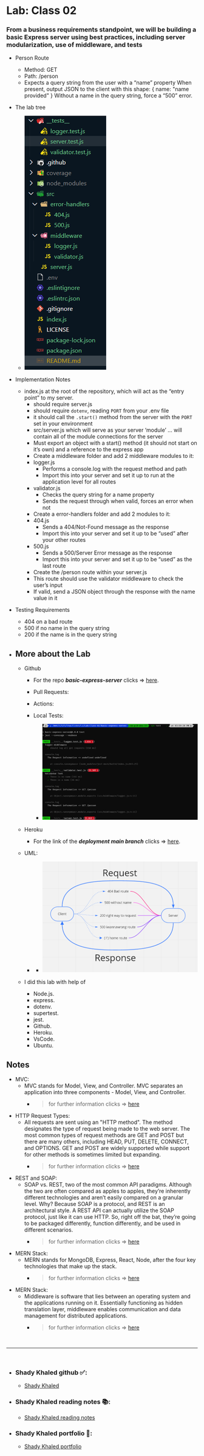 # Lab: Class 02

### From a business requirements standpoint, we will be building a basic Express server using best practices, including server modularization, use of middleware, and tests

- Person Route
  - Method: GET
  - Path: /person
  - Expects a query string from the user with a “name” property
    When present, output JSON to the client with this shape: { name: "name provided" }
    Without a name in the query string, force a “500” error.

- The lab tree
  - ![Tree](./src/assets/tree.png)

- Implementation Notes
  - index.js at the root of the repository, which will act as the “entry point” to my server.
    - should require server.js
    - should require `dotenv`, reading `PORT` from your .env file
    - it should call the `.start()` method from the server with the `PORT` set in your environment
    - src/server.js which will serve as your server ‘module’ … will contain all of the module connections for the server
    - Must export an object with a start() method (it should not start on it’s own) and a reference to the express app
    - Create a middleware folder and add 2 middleware modules to it:
    - logger.js
      - Performs a console.log with the request method and path
      - Import this into your server and set it up to run at the application level for all routes
    - validator.js
      - Checks the query string for a name property
      - Sends the request through when valid, forces an error when not
    - Create a error-handlers folder and add 2 modules to it:
    - 404.js
      - Sends a 404/Not-Found message as the response
      - Import this into your server and set it up to be “used” after your other routes
    - 500.js
      - Sends a 500/Server Error message as the response
      - Import this into your server and set it up to be “used” as the last route
    - Create the /person route within your server.js
    - This route should use the validator middleware to check the user’s input
    - If valid, send a JSON object through the response with the name value in it
- Testing Requirements
    - 404 on a bad route
    - 500 if no name in the query string
    - 200 if the name is in the query string

- ## More about the Lab

  - Github
    - For the repo ***basic-express-server*** clicks => [here](https://github.com/shadykh/basic-express-server).
    - Pull Requests:

    - Actions:


    - Local Tests:
        - ![Local Test Image](./src/assets/tests.gif)
  - Heroku
    - For the link of the ***deployment main branch***  clicks => [here](https://shady-server-deploy-dev.herokuapp.com/).
  - UML:
    - - ![Local Test Image](./src/assets/uml.png)

  - I did this lab with help of
    - Node.js.
    - express.
    - dotenv.
    - supertest.
    - jest.
    - Github.
    - Heroku.
    - VsCode.
    - Ubuntu.

## Notes

- MVC:
  - MVC stands for Model, View, and Controller. MVC separates an application into three components - Model, View, and Controller.
    - > for further information clicks => [here](https://www.tutorialsteacher.com/mvc/mvc-architecture#:~:text=MVC%20stands%20for%20Model%2C%20View,data%20retrieved%20from%20the%20database.)
- HTTP Request Types:
  - All requests are sent using an "HTTP method". The method designates the type of request being made to the web server. The most common types of request methods are GET and POST but there are many others, including HEAD, PUT, DELETE, CONNECT, and OPTIONS. GET and POST are widely supported while support for other methods is sometimes limited but expanding.
    - > for further information clicks => [here](https://guides.codepath.com/websecurity/HTTP-Request-Types#:~:text=The%20method%20designates%20the%20type,is%20sometimes%20limited%20but%20expanding.)
- REST and SOAP:
  - SOAP vs. REST, two of the most common API paradigms. Although the two are often compared as apples to apples, they’re inherently different technologies and aren’t easily compared on a granular level. Why? Because SOAP is a protocol, and REST is an architectural style. A REST API can actually utilize the SOAP protocol, just like it can use HTTP. So, right off the bat, they’re going to be packaged differently, function differently, and be used in different scenarios.
    - > for further information clicks => [here](https://www.upwork.com/resources/soap-vs-rest-a-look-at-two-different-api-styles?utm_source=google&utm_campaign=SEM_GGL_INTL_NonBrand_Marketplace_DSA&utm_medium=cpc&utm_content=113089129402&utm_term=&campaignid=11384804789&gclid=CjwKCAjwqIiFBhAHEiwANg9szrWMLd7P9QQ4VRETxz3jPo7vQAxwQhG7WKSyuFryUk_AzoCjQoN4vxoCVagQAvD_BwE)
- MERN Stack:
  - MERN stands for MongoDB, Express, React, Node, after the four key technologies that make up the stack.
    - > for further information clicks => [here](https://www.mongodb.com/mern-stack)
- MERN Stack:
  - Middleware is software that lies between an operating system and the applications running on it. Essentially functioning as hidden translation layer, middleware enables communication and data management for distributed applications.
    - > for further information clicks => [here](https://azure.microsoft.com/en-us/overview/what-is-middleware/#:~:text=Middleware%20is%20software%20that%20lies,data%20management%20for%20distributed%20applications.)

<br>

---
<br>

- ### Shady Khaled github ✅: 
    - [Shady Khaled](https://github.com/shadykh)

- ### Shady Khaled reading notes 📚: 
    - [Shady Khaled reading notes](https://shadykh.github.io/reading-notes/)

- ### Shady Khaled portfolio 💬: 
    - [Shady Khaled portfolio](https://portfolio-shady.herokuapp.com/)